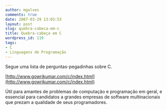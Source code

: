 ```yaml
---
author: mgalves
comments: true
date: 2007-03-29 13:03:53
layout: post
slug: quebra-cabeca-em-c
title: Quebra-cabeça em C
wordpress_id: 119
tags:
- C
- Linguagens de Programação
---
```


Segue uma lista de perguntas-pegadinhas sobre C.

[http://www.gowrikumar.com/c/index.html](http://www.gowrikumar.com/c/index.html)

Útil para amantes de problemas de computação e programação em geral, e essencial para candidatos a grandes empresas de software multinacionais que prezam a qualidade de seus programadores.
